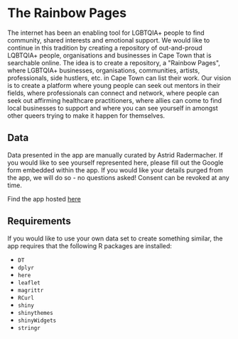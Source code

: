 # The Rainbow Pages

The internet has been an enabling tool for LGBTQIA+ people to find community, shared interests and emotional support. We would like to continue in this tradition by creating a repository of out-and-proud LQBTQIA+ people, organisations and businesses in Cape Town that is searchable online.    The idea is to create a repository, a "Rainbow Pages", where LGBTQIA+ businesses, organisations, communities, artists, professionals, side hustlers, etc. in Cape Town can list their work. Our vision is to create a platform where young people can seek out mentors in their fields, where professionals can connect and network, where people can seek out affirming healthcare practitioners, where allies can come to find local businesses to support and where you can see yourself in amongst other queers trying to make it happen for themselves.  

## Data 

Data presented in the app are manually curated by Astrid Radermacher. If you would like to see yourself represented here, please fill out the Google form embedded within the app. If you would like your details purged from the app, we will do so - no questions asked! Consent can be revoked at any time. 

Find the app hosted [here](https://astridite.shinyapps.io/RainbowPages)

## Requirements 

If you would like to use your own data set to create something similar, the app requires that the following R packages are installed: 

- `DT`
- `dplyr`
- `here`
- `leaflet`
- `magrittr`
- `RCurl`
- `shiny`
- `shinythemes`
- `shinyWidgets`
- `stringr`

